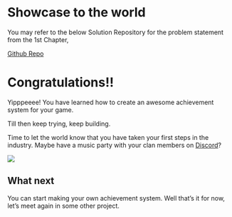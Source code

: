 # Showcase to the world

You may refer to the below Solution Repository for the problem statement from the 1st Chapter,

[Github Repo](https://github.com/outscal/Battle-Tank-Project-Achievement-System/tree/Solution)


# Congratulations!!

Yipppeeee! You have learned how to create an awesome achievement system for your game. 

Till then keep trying, keep building.

Time to let the world know that you have taken your first steps in the industry. Maybe have a music party with your clan members on [Discord](https://discord.com/invite/R4hfXhsWjN)?

![](https://media.giphy.com/media/ieh6CxZVNAMEHGQSkr/giphy.gif)

## What next

You can start making your own achievement system. Well that’s it for now, let’s meet again in some other project.
